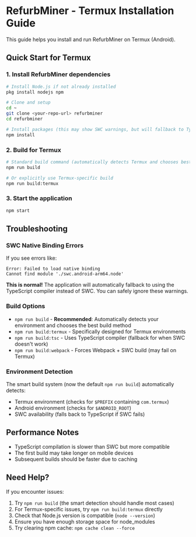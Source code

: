 # RefurbMiner - Termux Installation Guide

This guide helps you install and run RefurbMiner on Termux (Android).

## Quick Start for Termux

### 1. Install RefurbMiner dependencies

```bash
# Install Node.js if not already installed
pkg install nodejs npm

# Clone and setup
cd ~
git clone <your-repo-url> refurbminer
cd refurbminer

# Install packages (this may show SWC warnings, but will fallback to TypeScript)
npm install
```

### 2. Build for Termux

```bash
# Standard build command (automatically detects Termux and chooses best method)
npm run build

# Or explicitly use Termux-specific build
npm run build:termux
```

### 3. Start the application

```bash
npm start
```

## Troubleshooting

### SWC Native Binding Errors

If you see errors like:
```
Error: Failed to load native binding
Cannot find module './swc.android-arm64.node'
```

**This is normal!** The application will automatically fallback to using the TypeScript compiler instead of SWC. You can safely ignore these warnings.

### Build Options

- `npm run build` - **Recommended**: Automatically detects your environment and chooses the best build method
- `npm run build:termux` - Specifically designed for Termux environments  
- `npm run build:tsc` - Uses TypeScript compiler (fallback for when SWC doesn't work)
- `npm run build:webpack` - Forces Webpack + SWC build (may fail on Termux)

### Environment Detection

The smart build system (now the default `npm run build`) automatically detects:
- Termux environment (checks for `$PREFIX` containing `com.termux`)
- Android environment (checks for `$ANDROID_ROOT`)
- SWC availability (falls back to TypeScript if SWC fails)

## Performance Notes

- TypeScript compilation is slower than SWC but more compatible
- The first build may take longer on mobile devices
- Subsequent builds should be faster due to caching

## Need Help?

If you encounter issues:
1. Try `npm run build` (the smart detection should handle most cases)
2. For Termux-specific issues, try `npm run build:termux` directly
3. Check that Node.js version is compatible (`node --version`)
4. Ensure you have enough storage space for node_modules
5. Try clearing npm cache: `npm cache clean --force`
